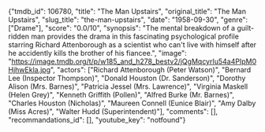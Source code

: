 {"tmdb_id": 106780, "title": "The Man Upstairs", "original_title": "The Man Upstairs", "slug_title": "the-man-upstairs", "date": "1958-09-30", "genre": ["Drame"], "score": "0.0/10", "synopsis": "The mental breakdown of a guilt-ridden man provides the drama in this fascinating psychological profile starring Richard Attenborough as a scientist who can't live with himself after he accidently kills the brother of his fiancee.", "image": "https://image.tmdb.org/t/p/w185_and_h278_bestv2/jQgMqcyrIu54a4PIpM0HjhwEkla.jpg", "actors": ["Richard Attenborough (Peter Watson)", "Bernard Lee (Inspector Thompson)", "Donald Houston (Dr. Sanderson)", "Dorothy Alison (Mrs. Barnes)", "Patricia Jessel (Mrs. Lawrence)", "Virginia Maskell (Helen Grey)", "Kenneth Griffith (Pollen)", "Alfred Burke (Mr. Barnes)", "Charles Houston (Nicholas)", "Maureen Connell (Eunice Blair)", "Amy Dalby (Miss Acres)", "Walter Hudd (Superintendent)"], "comments": [], "recommandations_id": [], "youtube_key": "notfound"}